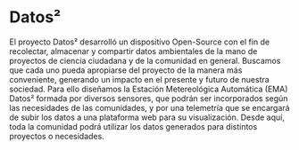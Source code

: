 
# Datos²


El proyecto Datos² desarrolló un dispositivo Open-Source con el fin de recolectar, almacenar y compartir datos ambientales de la mano de proyectos de ciencia ciudadana y de la comunidad en general. Buscamos que cada uno pueda apropiarse del proyecto de la manera más conveniente, generando un impacto en el presente y futuro de nuestra sociedad. Para ello diseñamos la Estación Metereológica Automática (EMA) Datos² formada por diversos sensores, que podrán ser incorporados según las necesidades de las comunidades, y por una telemetría que se encargará de subir los datos a una plataforma web para su visualización. Desde aquí, toda la comunidad podrá utilizar los datos generados para distintos proyectos o necesidades.
